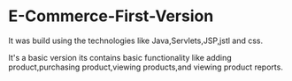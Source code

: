 # E-Commerce-First-Version

It was build using the technologies like Java,Servlets,JSP,jstl and css.

It's a basic version its contains basic functionality like adding product,purchasing product,viewing products,and viewing product reports.
